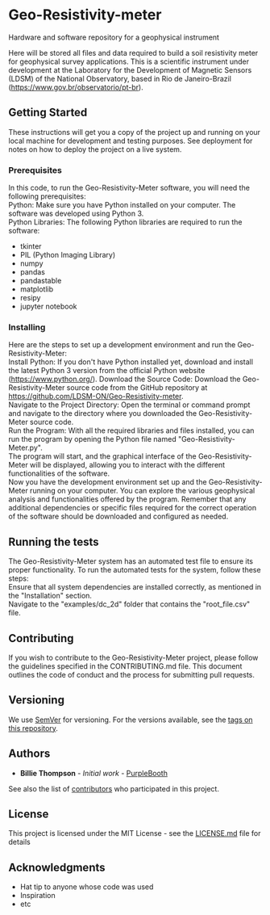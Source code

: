 # Geo-Resistivity-meter 

Hardware and software repository for a geophysical instrument 

Here will be stored all files and data required to build a soil resistivity meter for geophysical survey applications. This is a scientific instrument under development at the Laboratory for the Development of Magnetic Sensors (LDSM) of the National Observatory, based in Rio de Janeiro-Brazil (https://www.gov.br/observatorio/pt-br). 

## Getting Started

These instructions will get you a copy of the project up and running on your local machine for development and testing purposes. See deployment for notes on how to deploy the project on a live system.

### Prerequisites

In this code, to run the Geo-Resistivity-Meter software, you will need the following prerequisites:
<br>
Python: Make sure you have Python installed on your computer. The software was developed using Python 3.
<br>
Python Libraries: The following Python libraries are required to run the software:<br>
<ul>
<li>tkinter</li>
<li>PIL (Python Imaging Library)</li>
<li>numpy</li>
<li>pandas</li>
<li>pandastable</li>
<li>matplotlib</li>
<li>resipy</li>
<li>jupyter notebook</li>
</ul>



### Installing

Here are the steps to set up a development environment and run the Geo-Resistivity-Meter:
<br>
Install Python: If you don't have Python installed yet, download and install the latest Python 3 version from the official Python website (https://www.python.org/).
Download the Source Code: Download the Geo-Resistivity-Meter source code from the GitHub repository at https://github.com/LDSM-ON/Geo-Resistivity-meter.
<br>
Navigate to the Project Directory: Open the terminal or command prompt and navigate to the directory where you downloaded the Geo-Resistivity-Meter source code.
<br>
Run the Program: With all the required libraries and files installed, you can run the program by opening the Python file named "Geo-Resistivity-Meter.py". <br>
The program will start, and the graphical interface of the Geo-Resistivity-Meter will be displayed, allowing you to interact with the different functionalities of the software.
<br>
Now you have the development environment set up and the Geo-Resistivity-Meter running on your computer. You can explore the various geophysical analysis and functionalities offered by the program. Remember that any additional dependencies or specific files required for the correct operation of the software should be downloaded and configured as needed.

## Running the tests

The Geo-Resistivity-Meter system has an automated test file to ensure its proper functionality. To run the automated tests for the system, follow these steps:
<br>
Ensure that all system dependencies are installed correctly, as mentioned in the "Installation" section.
<br>
Navigate to the "examples/dc_2d" folder that contains the "root_file.csv" file.



## Contributing

If you wish to contribute to the Geo-Resistivity-Meter project, please follow the guidelines specified in the CONTRIBUTING.md file. This document outlines the code of conduct and the process for submitting pull requests.

## Versioning

We use [SemVer](http://semver.org/) for versioning. For the versions available, see the [tags on this repository](https://github.com/your/project/tags). 

## Authors

* **Billie Thompson** - *Initial work* - [PurpleBooth](https://github.com/PurpleBooth)

See also the list of [contributors](https://github.com/your/project/contributors) who participated in this project.

## License

This project is licensed under the MIT License - see the [LICENSE.md](LICENSE.md) file for details

## Acknowledgments

* Hat tip to anyone whose code was used
* Inspiration
* etc

